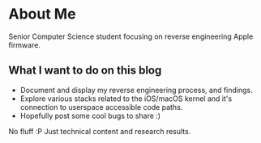 # About Me

Senior Computer Science student focusing on reverse engineering Apple firmware.

## What I want to do on this blog
- Document and display my reverse engineering process, and findings.
- Explore various stacks related to the iOS/macOS kernel and it's connection to userspace accessible code paths.
- Hopefully post some cool bugs to share :)


No fluff :P Just technical content and research results.
